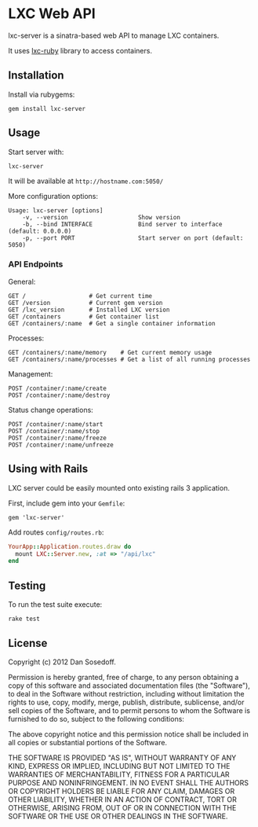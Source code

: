 # LXC Web API

lxc-server is a sinatra-based web API to manage LXC containers. 

It uses [lxc-ruby](https://github.com/sosedoff/lxc-ruby) library to access containers.

## Installation

Install via rubygems:

```
gem install lxc-server
```

## Usage

Start server with:

```
lxc-server
```

It will be available at `http://hostname.com:5050/`

More configuration options:

```
Usage: lxc-server [options]
    -v, --version                    Show version
    -b, --bind INTERFACE             Bind server to interface (default: 0.0.0.0)
    -p, --port PORT                  Start server on port (default: 5050)
```

### API Endpoints

General:

    GET /                  # Get current time
    GET /version           # Current gem version
    GET /lxc_version       # Installed LXC version
    GET /containers        # Get container list 
    GET /containers/:name  # Get a single container information

Processes:

    GET /containers/:name/memory    # Get current memory usage
    GET /containers/:name/processes # Get a list of all running processes

Management:

    POST /container/:name/create
    POST /container/:name/destroy

Status change operations:

    POST /container/:name/start 
    POST /container/:name/stop
    POST /container/:name/freeze
    POST /container/:name/unfreeze

## Using with Rails

LXC server could be easily mounted onto existing rails 3 application. 

First, include gem into your `Gemfile`:

```
gem 'lxc-server'
```

Add routes `config/routes.rb`:

```ruby
YourApp::Application.routes.draw do
  mount LXC::Server.new, :at => "/api/lxc"
end
```

## Testing

To run the test suite execute:

```
rake test
```

## License

Copyright (c) 2012 Dan Sosedoff.

Permission is hereby granted, free of charge, to any person obtaining a copy of this software and associated documentation files (the "Software"), to deal in the Software without restriction, including without limitation the rights to use, copy, modify, merge, publish, distribute, sublicense, and/or sell copies of the Software, and to permit persons to whom the Software is furnished to do so, subject to the following conditions:

The above copyright notice and this permission notice shall be included in all copies or substantial portions of the Software.

THE SOFTWARE IS PROVIDED "AS IS", WITHOUT WARRANTY OF ANY KIND, EXPRESS OR IMPLIED, INCLUDING BUT NOT LIMITED TO THE WARRANTIES OF MERCHANTABILITY, FITNESS FOR A PARTICULAR PURPOSE AND NONINFRINGEMENT. IN NO EVENT SHALL THE AUTHORS OR COPYRIGHT HOLDERS BE LIABLE FOR ANY CLAIM, DAMAGES OR OTHER LIABILITY, WHETHER IN AN ACTION OF CONTRACT, TORT OR OTHERWISE, ARISING FROM, OUT OF OR IN CONNECTION WITH THE SOFTWARE OR THE USE OR OTHER DEALINGS IN THE SOFTWARE.